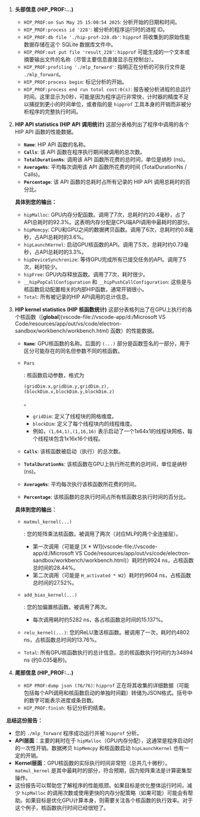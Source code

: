 1. **头部信息 (HIP_PROF:...)**

   - `HIP_PROF:on Sun May 25 15:00:54 2025`: 分析开始的日期和时间。
   - `HIP_PROF:process id '228'`: 被分析的程序运行时的进程 ID。
   - `HIP_PROF:db file './hip-prof-228.db'`: `hipprof` 将收集到的原始性能数据存储在这个 SQLite 数据库文件中。
   - `HIP_PROF:out put file 'result_228'`: `hipprof` 可能生成的一个文本或摘要输出文件的名称（尽管主要信息直接显示在控制台）。
   - `HIP_PROF:profiling './mlp_forward'`: 指明正在分析的可执行文件是 `./mlp_forward`。
   - `HIP_PROF:process begin`: 标记分析的开始。
   - `HIP_PROF:process end run totol cost:0(s)`: 报告被分析进程的总运行时间。这里显示为0秒，可能是因为程序运行非常快，计时器的精度不足以捕捉到更小的时间单位，或者指的是 `hipprof` 工具本身的开销而非被分析程序的完整执行时间。

2. **HIP API statistics (HIP API 调用统计)** 这部分表格列出了程序中调用的各个 HIP API 函数的性能数据。

   - **`Name`**: HIP API 函数的名称。
   - **`Calls`**: 该 API 函数在程序执行期间被调用的总次数。
   - **`TotalDurationNs`**: 调用该 API 函数所花费的总时间，单位是纳秒 (ns)。
   - **`AverageNs`**: 平均每次调用该 API 函数所花费的时间 (TotalDurationNs / Calls)。
   - **`Percentage`**: 该 API 函数的总耗时占所有记录的 HIP API 调用总耗时的百分比。

   **具体到您的输出：**

   - `hipMalloc`: GPU内存分配函数。调用了7次，总耗时约20.4毫秒，占了API总耗时的92.3%。这表明内存分配是CPU端API调用中最耗时的部分。
   - `hipMemcpy`: CPU和GPU之间的数据拷贝函数。调用了6次，总耗时约0.8毫秒，占API总耗时的3.6%。
   - `hipLaunchKernel`: 启动GPU核函数的API。调用了5次，总耗时约0.73毫秒，占API总耗时的3.3%。
   - `hipDeviceSynchronize`: 等待GPU完成所有已提交任务的API。调用了5次，耗时较少。
   - `hipFree`: GPU内存释放函数。调用了7次，耗时很少。
   - `__hipPopCallConfiguration` 和 `__hipPushCallConfiguration`: 这些是与核函数启动配置相关的内部HIP函数，通常开销很小。
   - `Total`: 所有被记录的HIP API调用的总计信息。

3. **HIP kernel statistics (HIP 核函数统计)** 这部分表格列出了在GPU上执行的各个核函数（[__global__](vscode-file://vscode-app/d:/Microsoft VS Code/resources/app/out/vs/code/electron-sandbox/workbench/workbench.html) 函数）的性能数据。

   - **`Name`**: GPU核函数的名称。后面的 `(...)` 部分是函数签名的一部分，用于区分可能存在的同名但参数不同的核函数。

   - `Pars`

     : 核函数启动参数，格式为

      

     ```
     (gridDim.x,gridDim.y,gridDim.z),(blockDim.x,blockDim.y,blockDim.z)
     ```

     。

     - `gridDim`: 定义了线程块的网格维度。
     - `blockDim`: 定义了每个线程块内的线程维度。
     - 例如，`(1,64,1),(1,16,16)` 表示启动了一个1x64x1的线程块网格，每个线程块包含1x16x16个线程。

   - **`Calls`**: 该核函数被启动（执行）的总次数。

   - **`TotalDurationNs`**: 该核函数在GPU上执行所花费的总时间，单位是纳秒 (ns)。

   - **`AverageNs`**: 平均每次执行该核函数所花费的时间。

   - **`Percentage`**: 该核函数的总执行时间占所有核函数总执行时间的百分比。

   **具体到您的输出：**

   - ```
     matmul_kernel(...)
     ```

     : 您的矩阵乘法核函数。被调用了两次（对应MLP的两个全连接层）。

     - 第一次调用（可能是 [X * W1](vscode-file://vscode-app/d:/Microsoft VS Code/resources/app/out/vs/code/electron-sandbox/workbench/workbench.html)）耗时约9924 ns，占核函数总时间的28.44%。
     - 第二次调用（可能是 `H_activated * W2`）耗时约9604 ns，占核函数总时间的27.52%。

   - ```
     add_bias_kernel(...)
     ```

     : 您的加偏置核函数。被调用了两次。

     - 每次调用耗时约5282 ns，各占核函数总时间的15.137%。

   - `relu_kernel(...)`: 您的ReLU激活核函数。被调用了一次，耗时约4802 ns，占核函数总时间的13.76%。

   - `Total`: 所有GPU核函数执行的总计信息。总的核函数执行时间约为34894 ns (约0.035毫秒)。

4. **尾部信息 (HIP_PROF:...)**

   - `HIP PROF:dump json (76/76)`: `hipprof` 正在将其收集的详细数据（可能包括每个API调用和核函数启动的单独时间戳）转储为JSON格式。括号中的数字可能表示进度或条目数。
   - `HIP_PROF:finish`: 标记分析的结束。

**总结这份报告：**

- 您的 `./mlp_forward` 程序成功运行并被 `hipprof` 分析。
- **API层面**：主要的耗时在于 `hipMalloc`（GPU内存分配），这通常是程序启动时的一次性开销。数据拷贝 `hipMemcpy` 和核函数启动 `hipLaunchKernel` 也有一定的开销。
- **Kernel层面**：GPU核函数的实际执行时间非常短（总共几十微秒）。`matmul_kernel` 是其中最耗时的部分，符合预期，因为矩阵乘法是计算密集型操作。
- 这份报告可以帮助您了解程序的性能瓶颈。如果目标是优化整体运行时间，减少 `hipMalloc` 的调用次数或使用更快的内存分配策略（如果可能）可能会有帮助。如果目标是优化GPU计算本身，则需要关注各个核函数的执行效率。对于这个例子，核函数执行时间已经很短了。